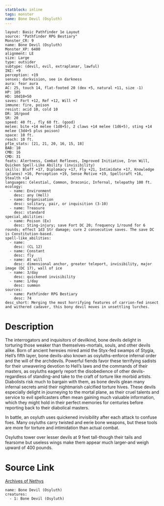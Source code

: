 ```yaml
---
statblock: inline
tags: monster
name: Bone Devil (Osyluth)
---
```

```statblock
layout: Basic Pathfinder 1e Layout
source: "Pathfinder RPG Bestiary"
Monster_CR: 9
name: Bone Devil (Osyluth)
Monster_XP: 6400
alignment: LE
size: Large
type: outsider
subtype: (devil, evil, extraplanar, lawful)
INI: +9
perception: +19
senses: darkvision, see in darkness
aura: fear aura
AC: 25, touch 14, flat-footed 20 (dex +5, natural +11, size -1)
HP: 105
HD: 10d10+50
saves: Fort +12, Ref +12, Will +7
immune: fire, poison
resist: acid 10, cold 10
DR: 10/good
SR: 20
speed: 40 ft., fly 60 ft. (good)
melee: bite +14 melee (1d8+5), 2 claws +14 melee (1d6+5), sting +14 melee (3d4+5 plus poison)
space: 10 ft.
reach: 10 ft.
pf1e_stats: [21, 21, 20, 16, 15, 18]
BAB: 10
CMB: 16
CMD: 31
feats: Alertness, Combat Reflexes, Improved Initiative, Iron Will, Quicken Spell-Like Ability (invisibility)
skills: Bluff +17, Diplomacy +17, Fly +21, Intimidate +17, Knowledge (planes) +16, Perception +19, Sense Motive +19, Spellcraft +16, Stealth +14
languages: Celestial, Common, Draconic, Infernal, telepathy 100 ft.
ecology:
  - name: Environment
    desc: any (Hell)
  - name: Organisation
    desc: solitary, pair, or inquisition (3-10)
  - name: Treasure
    desc: standard
special_abilities:
  - name: Poison (Ex)
    desc: Sting-injury; save Fort DC 20; frequency 1/round for 6 rounds; effect 1d3 Str damage; cure 2 consecutive saves. The save DC is Constitution-based.
spell-like_abilities:
  - name:
    desc: (CL 12)
  - name: Constant
    desc: fly
  - name: At will
    desc: dimensional anchor, greater teleport, invisibility, major image (DC 17), wall of ice
  - name: 3/day
    desc: quickened invisibility
  - name: 1/day
    desc: summon
sources:
  - name: Pathfinder RPG Bestiary
    desc: 74
desc_short: Merging the most horrifying features of carrion-fed insect and withered cadaver, this bony devil moves in unsettling lurches.
```
# Description
The interrogators and inquisitors of devilkind, bone devils delight in torturing those weaker than themselves-mortals, souls, and other devils alike. Born of ancient heresies mired amid the Styx-fed swamps of Stygia, Hell’s fifth layer, bone devils-also known as osyluths-enforce infernal order and the will of the archdevils. Powerful fiends favor these terrifying sadists for their unwavering devotion to Hell’s laws and the commands of their masters, as osyluths eagerly report the disobedience of other devils-regardless of standing-and take to the craft of torture like morbid artists. Diabolists risk much to bargain with them, as bone devils glean many infernal secrets amid their nightmarish calcified torture hives. These devils especially delight in journeying to the mortal plane, as their cruel talents and service to evil spellcasters often mean gaining much valuable information, which they might hold in their perfect memories for centuries before reporting back to their diabolical masters.

In battle, an osyluth uses quickened invisibility after each attack to confuse foes. Many osyluths carry twisted and eerie bone weapons, but these tools are more for torture and intimidation than actual combat.

Osyluths tower over lesser devils at 9 feet tall-though their tails and fearsome but useless wings make them appear much larger-and weigh upward of 400 pounds.
# Source Link
[Archives of Nethys](https://aonprd.com/MonsterDisplay.aspx?ItemName=Bone%20Devil%20(Osyluth))
```encounter-table
name: Bone Devil (Osyluth)
creatures:
  - 1: Bone Devil (Osyluth)
```
